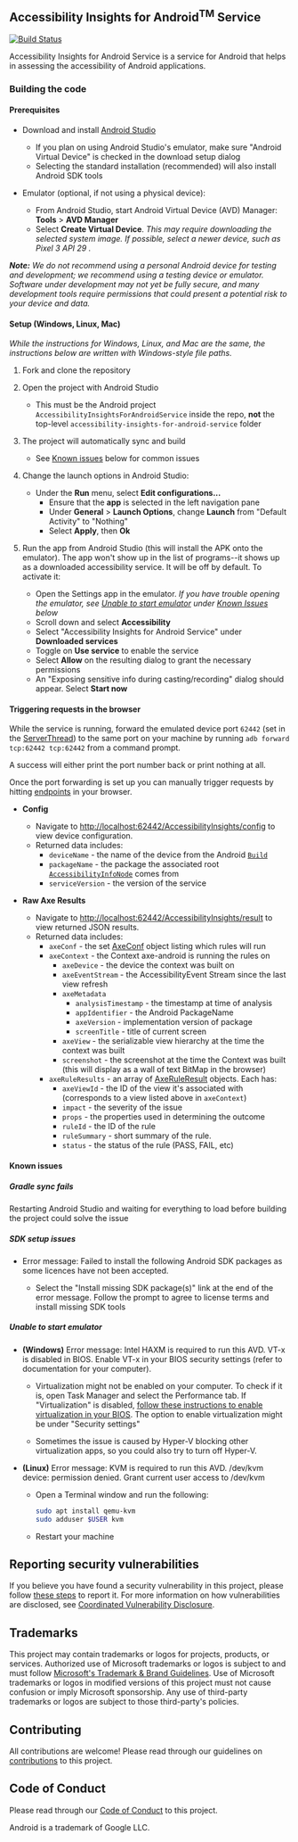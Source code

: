 <!--
Copyright (c) Microsoft Corporation. All rights reserved.
Licensed under the MIT License.
-->

## Accessibility Insights for Android<sup>TM</sup> Service

[![Build Status](https://dev.azure.com/accessibility-insights/accessibility-insights-for-android-service/_apis/build/status/Accessibility%20Insights%20for%20Android%20Service%20CI?branchName=main)](https://dev.azure.com/accessibility-insights/accessibility-insights-for-android-service/_build/latest?definitionId=35&branchName=main)

Accessibility Insights for Android Service is a service for Android that helps in assessing the accessibility of Android applications.

<!-- ### Running the service -->

### Building the code

#### Prerequisites

* Download and install [Android Studio](https://developer.android.com/studio/)

    * If you plan on using Android Studio's emulator, make sure "Android Virtual Device" is checked in the download setup dialog
    * Selecting the standard installation (recommended) will also install Android SDK tools
    
* Emulator (optional, if not using a physical device):

    * From Android Studio, start Android Virtual Device (AVD) Manager: **Tools** > **AVD Manager**
    * Select **Create Virtual Device**. *This may require downloading the selected system image. If possible, select a newer device, such as Pixel 3 API 29 .*

***Note:** We do not recommend using a personal Android device for testing and development; we recommend using a testing device or emulator. Software under development may not yet be fully secure, and many development tools require permissions that could present a potential risk to your device and data.*

#### Setup (Windows, Linux, Mac)

*While the instructions for Windows, Linux, and Mac are the same, the instructions below are written with Windows-style file paths.*

1. Fork and clone the repository

1. Open the project with Android Studio
    * This must be the Android project `AccessibilityInsightsForAndroidService` inside the repo, **not** the top-level `accessibility-insights-for-android-service` folder
    
1. The project will automatically sync and build
    * See [Known issues](#known-issues) below for common issues
    
1. Change the launch options in Android Studio: 
    * Under the **Run** menu, select **Edit configurations...**
		* Ensure that the **app** is selected in the left navigation pane
		* Under **General** > **Launch Options**, change **Launch** from "Default Activity" to "Nothing"
		* Select **Apply**, then **Ok**

1. Run the app from Android Studio (this will install the APK onto the emulator). The app won't show up in the list of programs--it shows up as a downloaded accessibility service. It will be off by default. To activate it:
    * Open the Settings app in the emulator. *If you have trouble opening the emulator, see [Unable to start emulator](#unable-to-start-emulator) under [Known Issues](#known-issues) below*
    * Scroll down and select **Accessibility**
    * Select "Accessibility Insights for Android Service" under **Downloaded services**
    * Toggle on **Use service** to enable the service
    * Select **Allow** on the resulting dialog to grant the necessary permissions
    * An "Exposing sensitive info during casting/recording" dialog should appear. Select **Start now** 

#### Triggering requests in the browser

While the service is running, forward the emulated device port `62442` (set in the [ServerThread](https://github.com/microsoft/accessibility-insights-for-android-service/blob/main/AccessibilityInsightsForAndroidService/app/src/main/java/com/microsoft/accessibilityinsightsforandroidservice/ServerThread.java)) to the same port on your machine by running `adb forward tcp:62442 tcp:62442` from a command prompt.

A success will either print the port number back or print nothing at all.

Once the port forwarding is set up you can manually trigger requests by hitting [endpoints](https://github.com/microsoft/accessibility-insights-for-android-service/blob/main/AccessibilityInsightsForAndroidService/app/src/main/java/com/microsoft/accessibilityinsightsforandroidservice/RequestHandlerFactory.java) in your browser.
* **Config**
  * Navigate to [http://localhost:62442/AccessibilityInsights/config](http://localhost:62442/AccessibilityInsights/config) to view device configuration.
  * Returned data includes:
    * `deviceName` - the name of the device from the Android [`Build`](https://developer.android.com/reference/android/os/Build)
    * `packageName` - the package the associated root [`AccessibilityInfoNode`](https://developer.android.com/reference/android/view/accessibility/AccessibilityNodeInfo) comes from
    * `serviceVersion` - the version of the service

* **Raw Axe Results**
  * Navigate to [http://localhost:62442/AccessibilityInsights/result](http://localhost:62442/AccessibilityInsights/result) to view returned JSON results.
  * Returned data includes:
    * `axeConf` - the set [AxeConf](https://github.com/dequelabs/axe-android/blob/develop/src/main/java/com/deque/axe/android/AxeConf.java) object listing which rules will run
    * `axeContext` - the Context axe-android is running the rules on
      * `axeDevice` - the device the context was built on
      * `axeEventStream` - the AccessibilityEvent Stream since the last view refresh
      * `axeMetadata`
        *  `analysisTimestamp` - the timestamp at time of analysis
        *  `appIdentifier` - the Android PackageName
        *  `axeVersion` - implementation version of package
        *  `screenTitle` - title of current screen
      * `axeView` - the serializable view hierarchy at the time the context was built
      * `screenshot` - the screenshot at the time the Context was built (this will display as a wall of text BitMap in the browser)
    * `axeRuleResults` - an array of [AxeRuleResult](https://github.com/dequelabs/axe-android/blob/develop/src/main/java/com/deque/axe/android/AxeRuleResult.java) objects. Each has:
      * `axeViewId` - the ID of the view it's associated with (corresponds to a view listed above in `axeContext`)
      * `impact` - the severity of the issue
      * `props` - the properties used in determining the outcome
      * `ruleId` - the ID of the rule
      * `ruleSummary` - short summary of the rule.
      * `status` - the status of the rule (PASS, FAIL, etc)
#### Known issues

##### Gradle sync fails

Restarting Android Studio and waiting for everything to load before building the project could solve the issue

##### SDK setup issues

* Error message: Failed to install the following Android SDK packages as some licences have not been accepted.

  * Select the "Install missing SDK package(s)" link at the end of the error message. Follow the prompt to agree to license terms and install missing SDK tools

##### Unable to start emulator

* **(Windows)** Error message: Intel HAXM is required to run this AVD. VT-x is disabled in BIOS. Enable VT-x in your BIOS security settings (refer to documentation for your computer).

  * Virtualization might not be enabled on your computer. To check if it is, open Task Manager and select the Performance tab. If "Virtualization" is disabled, [follow these instructions to enable virtualization in your BIOS](https://www.howtogeek.com/213795/how-to-enable-intel-vt-x-in-your-computers-bios-or-uefi-firmware/). The option to enable virtualization might be under "Security settings"

  * Sometimes the issue is caused by Hyper-V blocking other virtualization apps, so you could also try to turn off Hyper-V.

* **(Linux)** Error message: KVM is required to run this AVD. /dev/kvm device: permission denied. Grant current user access to /dev/kvm

  * Open a Terminal window and run the following:
    ```bash
    sudo apt install qemu-kvm
    sudo adduser $USER kvm
    ```
  * Restart your machine

<!-- ### More Information -->

<!-- ### Testing -->

<!-- ## Data/Telemetry -->

## Reporting security vulnerabilities

If you believe you have found a security vulnerability in this project, please follow [these steps](https://technet.microsoft.com/en-us/security/ff852094.aspx) to report it. For more information on how vulnerabilities are disclosed, see [Coordinated Vulnerability Disclosure](https://technet.microsoft.com/en-us/security/dn467923).

<!-- ## Trademarks -->

## Trademarks

This project may contain trademarks or logos for projects, products, or services. Authorized use of Microsoft trademarks or logos is subject to and must follow [Microsoft's Trademark & Brand Guidelines](https://www.microsoft.com/en-us/legal/intellectualproperty/trademarks/usage/general). Use of Microsoft trademarks or logos in modified versions of this project must not cause confusion or imply Microsoft sponsorship. Any use of third-party trademarks or logos are subject to those third-party's policies.

<!-- ## FAQ -->

## Contributing

All contributions are welcome! Please read through our guidelines on [contributions](./CONTRIBUTING.md) to this project.

## Code of Conduct

Please read through our [Code of Conduct](./CODE_OF_CONDUCT.md) to this project.

Android is a trademark of Google LLC.

